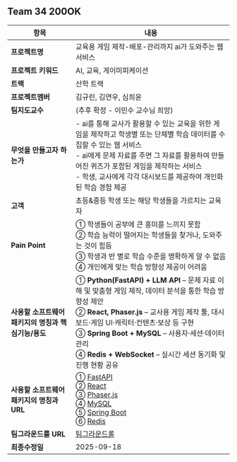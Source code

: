 ## Team 34 200OK

| 항목 | 내용 |
| --- | --- |
| **프로젝트명** | 교육용 게임 제작-배포-관리까지 ai가 도와주는 웹 서비스 |
| **프로젝트 키워드** | AI, 교육, 게이미피케이션 |
| **트랙** | 산학 트랙 |
| **프로젝트멤버** | 김규린, 김연우, 심희윤 |
| **팀지도교수** | (추후 확정 - 이민수 교수님 희망) |
| **무엇을 만들고자 하는가** | - ai를 통해 교사가 활용할 수 있는 교육을 위한 게임을 제작하고 학생별 또는 단체별 학습 데이터를 수집할 수 있는 웹 서비스 </br>- ai에게 문제 자료를 주면 그 자료를 활용하여 만들어진 퀴즈가 포함된 게임을 제작하는 서비스 </br> - 학생, 교사에게 각각 대시보드를 제공하여 개인화된 학습 경험 제공|
| **고객** | 초등&중등 학생 또는 해당 학생들을 가르치는 교육자 |
| **Pain Point** | ① 학생들이 공부에 큰 흥미를 느끼지 못함 <br> ② 학습 능력이 떨어지는 학생들을 찾거나, 도와주는 것이 힘듬 <br> ③ 학생과 반 별로 학습 수준을 명확하게 알 수 없음 <br> ④ 개인에게 맞는 학습 방향성 제공이 어려움 |
| **사용할 소프트웨어 패키지의 명칭과 핵심기능/용도** | ① **Python(FastAPI) + LLM API** – 문제 자료 이해 및 맞춤형 게임 제작, 데이터 분석을 통한 학습 방향성 제안 <br> ② **React, Phaser.js** – 교사용 게임 제작 툴, 대시보드·게임 UI·캐릭터·컨텐츠·보상 등 구현 <br> ③ **Spring Boot + MySQL** – 사용자·세션·데이터 관리 <br> ④ **Redis + WebSocket** – 실시간 세션 동기화 및 진행 현황 공유
| **사용할 소프트웨어 패키지의 명칭과 URL** | ① [FastAPI](https://fastapi.tiangolo.com/ko/) <br> ② [React](https://ko.react.dev/) <br> ③ [Phaser.js](https://phaser.io/) <br> ④ [MySQL](https://www.mysql.com) <br> ⑤ [Spring Boot](https://spring.io/projects/spring-boot) <br> ⑥ [Redis](https://redis.io/) |
| **팀그라운드룰 URL** |[팀그라운드롤](https://github.com/capston-organization/2025-start-200OK/blob/main/GroundRule.MD)|
| **최종수정일** | 2025-09-18 |
